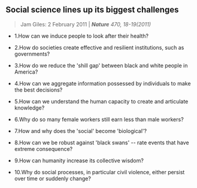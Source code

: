 ## Social science lines up its biggest challenges

> Jam Giles: 2 February 2011 | ***Nature** 470, 18-19(2011)*

* 1.How can we induce people to look after their health?

* 2.How do societies create effective and resilient institutions, such as governments?

* 3.How do we reduce the 'shill gap' between black and white people in America?

* 4.How can we aggregate information possessed by individuals to make the best decisions?

* 5.How can we understand the human capacity to create and articulate knowledge?

* 6.Why do so many female workers still earn less than male workers?

* 7.How and why does the 'social' become 'biological'?

* 8.How can we be robust against 'black swans' -- rate events that have extreme consequence?

* 9.How can humanity increase its collective wisdom?

* 10.Why do social processes, in particular civil violence, either persist over time or suddenly change?
